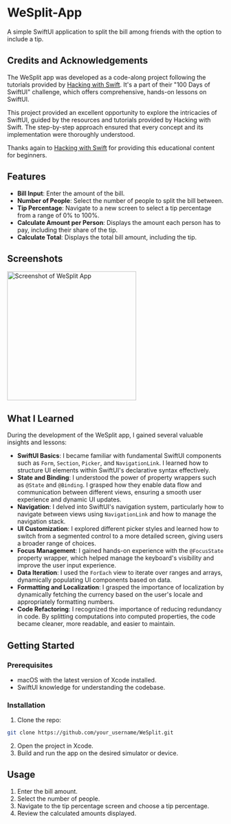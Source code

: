 # WeSplit-App

A simple SwiftUI application to split the bill among friends with the option to include a tip.

## Credits and Acknowledgements

The WeSplit app was developed as a code-along project following the tutorials provided by [Hacking with Swift](https://www.hackingwithswift.com/100/swiftui). It's a part of their "100 Days of SwiftUI" challenge, which offers comprehensive, hands-on lessons on SwiftUI.

This project provided an excellent opportunity to explore the intricacies of SwiftUI, guided by the resources and tutorials provided by Hacking with Swift. The step-by-step approach ensured that every concept and its implementation were thoroughly understood.

Thanks again to [Hacking with Swift](https://www.hackingwithswift.com) for providing this educational content for beginners.

## Features

- **Bill Input**: Enter the amount of the bill.
- **Number of People**: Select the number of people to split the bill between.
- **Tip Percentage**: Navigate to a new screen to select a tip percentage from a range of 0% to 100%.
- **Calculate Amount per Person**: Displays the amount each person has to pay, including their share of the tip.
- **Calculate Total**: Displays the total bill amount, including the tip.

## Screenshots

<img src="[URL_TO_THE_IMAGE](https://user-images.githubusercontent.com/79545798/278840193-3ca14aa1-d982-48ce-9675-72d73d95d0df.png)" alt="Screenshot of WeSplit App" width="300">

## What I Learned

During the development of the WeSplit app, I gained several valuable insights and lessons:

- **SwiftUI Basics**: I became familiar with fundamental SwiftUI components such as `Form`, `Section`, `Picker`, and `NavigationLink`. I learned how to structure UI elements within SwiftUI's declarative syntax effectively.
- **State and Binding**: I understood the power of property wrappers such as `@State` and `@Binding`. I grasped how they enable data flow and communication between different views, ensuring a smooth user experience and dynamic UI updates.
- **Navigation**: I delved into SwiftUI's navigation system, particularly how to navigate between views using `NavigationLink` and how to manage the navigation stack.
- **UI Customization**: I explored different picker styles and learned how to switch from a segmented control to a more detailed screen, giving users a broader range of choices.
- **Focus Management**: I gained hands-on experience with the `@FocusState` property wrapper, which helped manage the keyboard's visibility and improve the user input experience.
- **Data Iteration**: I used the `ForEach` view to iterate over ranges and arrays, dynamically populating UI components based on data.
- **Formatting and Localization**: I grasped the importance of localization by dynamically fetching the currency based on the user's locale and appropriately formatting numbers.
- **Code Refactoring**: I recognized the importance of reducing redundancy in code. By splitting computations into computed properties, the code became cleaner, more readable, and easier to maintain.

## Getting Started

### Prerequisites

- macOS with the latest version of Xcode installed.
- SwiftUI knowledge for understanding the codebase.

### Installation

1. Clone the repo:
```sh
git clone https://github.com/your_username/WeSplit.git
```
2. Open the project in Xcode.
3. Build and run the app on the desired simulator or device.

## Usage

1. Enter the bill amount.
2. Select the number of people.
3. Navigate to the tip percentage screen and choose a tip percentage.
4. Review the calculated amounts displayed.

